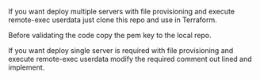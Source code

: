 If you want deploy multiple servers with file provisioning and execute remote-exec userdata just clone this repo and use in Terraform.

Before validating the code copy the pem key to the local repo.

If you want deploy single server is required with file provisioning and execute remote-exec userdata modify the required comment out lined and implement.
